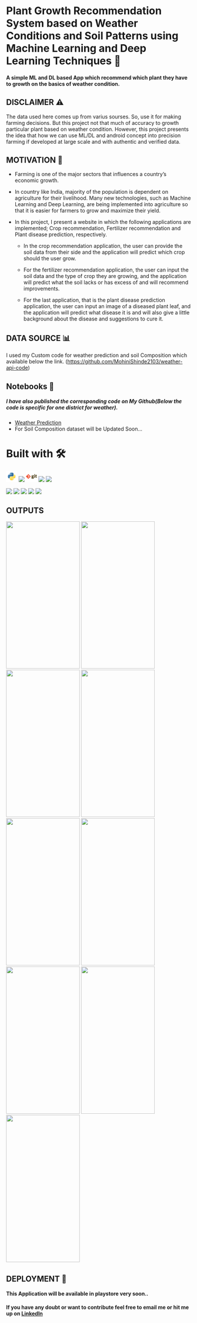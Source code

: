 # Plant Growth Recommendation System based on Weather Conditions and Soil Patterns using Machine Learning and Deep Learning Techniques 🌿
#### A simple ML and DL based App which recommend which plant they have to growth on the basics of weather condition.

## DISCLAIMER ⚠️
The data used here comes up from varius sourses. So, use it for making farming decisions. But this project not that much of accuracy to growth particular plant based on weather condition. However, this project presents the idea that how we can use ML/DL and android concept into precision farming if developed at large scale and with authentic and verified data.

## MOTIVATION 💪
- Farming is one of the major sectors that influences a country’s economic growth. 

- In country like India, majority of the population is dependent on agriculture for their livelihood. Many new technologies, such as Machine Learning and Deep Learning, are being implemented into agriculture so that it is easier for farmers to grow and maximize their yield. 

- In this project, I present a website in which the following applications are implemented; Crop recommendation, Fertilizer recommendation and Plant disease prediction, respectively. 

    - In the crop recommendation application, the user can provide the soil data from their side and the application will predict which crop should the user grow. 
    
    - For the fertilizer recommendation application, the user can input the soil data and the type of crop they are growing, and the application will predict what the soil lacks or has excess of and will recommend improvements. 
    
    - For the last application, that is the plant disease prediction application, the user can input an image of a diseased plant leaf, and the application will predict what disease it is and will also give a little background about the disease and suggestions to cure it.

## DATA SOURCE 📊
I used my Custom code for weather prediction and soil Composition which available below the link. (https://github.com/MohiniShinde2103/weather-api-code)

## Notebooks 📓
##### I have also published the corresponding code on My Github(Below the code is specific for one district for weather).
- [Weather Prediction](https://github.com/MohiniShinde2103/weather-api-code/blob/main/kolhapur.csv)
- For Soil Composition dataset will be Updated Soon...

# Built with 🛠️
<code><img height="30" src="https://raw.githubusercontent.com/github/explore/80688e429a7d4ef2fca1e82350fe8e3517d3494d/topics/python/python.png"></code>
<code><img height="30" src="https://developer.android.com/static/images/logos/android.svg"></code>
<code><img height="30" src="https://raw.githubusercontent.com/github/explore/80688e429a7d4ef2fca1e82350fe8e3517d3494d/topics/git/git.png"></code>
<code><img height="30" src="https://symbols.getvecta.com/stencil_80/56_flask.3a79b5a056.jpg"></code>
<code><img height="30" src="https://cdn.iconscout.com/icon/free/png-256/heroku-225989.png"></code>

<code><img height="30" src="https://raw.githubusercontent.com/numpy/numpy/7e7f4adab814b223f7f917369a72757cd28b10cb/branding/icons/numpylogo.svg"></code>
<code><img height="30" src="https://raw.githubusercontent.com/pandas-dev/pandas/761bceb77d44aa63b71dda43ca46e8fd4b9d7422/web/pandas/static/img/pandas.svg"></code>
<code><img height="30" src="https://matplotlib.org/_static/logo2.svg"></code>
<code><img height="30" src="https://upload.wikimedia.org/wikipedia/commons/thumb/0/05/Scikit_learn_logo_small.svg/1280px-Scikit_learn_logo_small.svg.png"></code>
<code><img height="30" src="https://raw.githubusercontent.com/pytorch/pytorch/39fa0b5d0a3b966a50dcd90b26e6c36942705d6d/docs/source/_static/img/pytorch-logo-dark.svg"></code>

## OUTPUTS 
<img src="https://github.com/rutviknare/Agri-Farmer/assets/90822009/3efa48b3-a534-43cb-abc5-bcde4715c5fe" width="200" height="400" />
<img src="https://github.com/rutviknare/Agri-Farmer/assets/90822009/fe44b39c-ce77-4629-9054-bbc99abac93e" width="200" height="400" />
<img src="https://github.com/rutviknare/Agri-Farmer/assets/90822009/92b5f86b-2469-4e9e-a4d3-8059a0f76123" width="200" height="400" />
<img src="https://github.com/rutviknare/Agri-Farmer/assets/90822009/ca9082ca-ec0a-4fdf-bdf3-7e8a53ae723e" width="200" height="400" />
<img src="https://github.com/rutviknare/Agri-Farmer/assets/90822009/68d43451-c810-4fd2-b072-230493c5fe65" width="200" height="400" />
<img src="https://github.com/rutviknare/Agri-Farmer/assets/90822009/afab88e7-c3de-45fd-9355-0e8babf93347" width="200" height="400" />
<img src="https://github.com/rutviknare/Agri-Farmer/assets/90822009/37bd3059-abf3-4964-9d7a-e820b519f7f7" width="200" height="400" />
<img src="https://github.com/rutviknare/Agri-Farmer/assets/90822009/5670d02c-7de6-4f5c-b795-4a91c0c9fc03" width="200" height="400" />
<img src="https://github.com/rutviknare/Agri-Farmer/assets/90822009/81eefa41-60d3-4727-a22d-0d5d42aa21a3" width="200" height="400" />

## DEPLOYMENT 🚀

#### This Application will be available in playstore very soon..

#### If you have any doubt or want to contribute feel free to email me or hit me up on [LinkedIn](https://www.linkedin.com/in/mohini-shinde-428b55200/)
